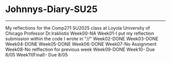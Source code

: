 # Johnnys-Diary-SU25
---
My reflections for the Comp271 SU2025 class at Loyola University of Chicago
Professor Dr.Irakliotis
Week00-NA
Week01-I put my reflection submission within the code I wrote in "//"
Week02-DONE
Week03-DONE
Week04-DONE
Week05-DONE
Week06-DONE
Week07-No Assignment
Week08-No relflection for previous week
Week09-DONE
Week10- Due 8/05
Week11(Final)- Due 8/05